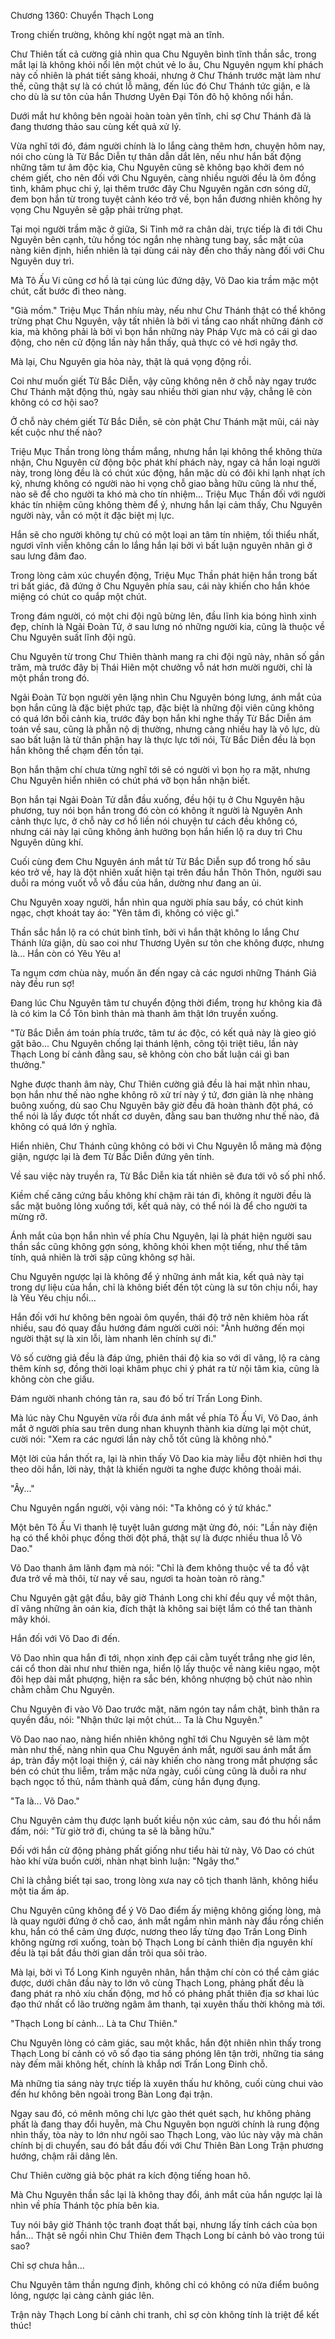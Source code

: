 




Chương 1360: Chuyển Thạch Long


Trong chiến trường, không khí ngột ngạt mà an tĩnh.

Chư Thiên tất cả cường giả nhìn qua Chu Nguyên bình tĩnh thần sắc, trong mắt lại là không khỏi nổi lên một chút vẻ lo âu, Chu Nguyên ngụm khí phách này cố nhiên là phát tiết sảng khoái, nhưng ở Chư Thánh trước mặt làm như thế, cũng thật sự là có chút lỗ mãng, đến lúc đó Chư Thánh tức giận, e là cho dù là sư tôn của hắn Thương Uyên Đại Tôn đô hộ không nổi hắn.

Dưới mắt hư không bên ngoài hoàn toàn yên tĩnh, chỉ sợ Chư Thánh đã là đang thương thảo sau cùng kết quả xử lý.

Vừa nghĩ tới đó, đám người chính là lo lắng càng thêm hơn, chuyện hôm nay, nói cho cùng là Từ Bắc Diễn tự thân dẫn dắt lên, nếu như hắn bất động những tâm tư âm độc kia, Chu Nguyên cũng sẽ không bạo khởi đem nó chém giết, cho nên đối với Chu Nguyên, càng nhiều người đều là ôm đồng tình, khâm phục chi ý, lại thêm trước đây Chu Nguyên ngăn cơn sóng dữ, đem bọn hắn từ trong tuyệt cảnh kéo trở về, bọn hắn đương nhiên không hy vọng Chu Nguyên sẽ gặp phải trừng phạt.

Tại mọi người trầm mặc ở giữa, Si Tinh mở ra chân dài, trực tiếp là đi tới Chu Nguyên bên cạnh, tửu hồng tóc ngắn nhẹ nhàng tung bay, sắc mặt của nàng kiên định, hiển nhiên là tại dùng cái này đến cho thấy nàng đối với Chu Nguyên duy trì.

Mà Tô Ấu Vi cũng cơ hồ là tại cùng lúc đứng dậy, Võ Dao kia trầm mặc một chút, cất bước đi theo nàng.

"Già mồm." Triệu Mục Thần nhíu mày, nếu như Chư Thánh thật có thể không trừng phạt Chu Nguyên, vậy tất nhiên là bởi vì tầng cao nhất những đánh cờ kia, mà không phải là bởi vì bọn hắn những này Pháp Vực mà có cái gì dao động, cho nên cử động lần này hắn thấy, quả thực có vẻ hơi ngây thơ.

Mà lại, Chu Nguyên gia hỏa này, thật là quá vọng động rồi.

Coi như muốn giết Từ Bắc Diễn, vậy cũng không nên ở chỗ này ngay trước Chư Thánh mặt động thủ, ngày sau nhiều thời gian như vậy, chẳng lẽ còn không có cơ hội sao?

Ở chỗ này chém giết Từ Bắc Diễn, sẽ còn phật Chư Thánh mặt mũi, cái này kết cuộc như thế nào?

Triệu Mục Thần trong lòng thầm mắng, nhưng hắn lại không thể không thừa nhận, Chu Nguyên cử động bộc phát khí phách này, ngay cả hắn loại người này, trong lòng đều là có chút xúc động, hắn mặc dù có đôi khi lạnh nhạt ích kỷ, nhưng không có người nào hi vọng chỗ giao bằng hữu cũng là như thế, nào sẽ để cho người ta khó mà cho tín nhiệm... Triệu Mục Thần đối với người khác tín nhiệm cũng không thèm để ý, nhưng hắn lại cảm thấy, Chu Nguyên người này, vẫn có một ít đặc biệt mị lực.

Hắn sẽ cho người không tự chủ có một loại an tâm tín nhiệm, tối thiểu nhất, ngươi vĩnh viễn không cần lo lắng hắn lại bởi vì bất luận nguyên nhân gì ở sau lưng đâm đao.

Trong lòng cảm xúc chuyển động, Triệu Mục Thần phát hiện hắn trong bất tri bất giác, đã đứng ở Chu Nguyên phía sau, cái này khiến cho hắn khóe miệng có chút co quắp một chút.

Trong đám người, có một chi đội ngũ bừng lên, đầu lĩnh kia bóng hình xinh đẹp, chính là Ngải Đoàn Tử, ở sau lưng nó những người kia, cũng là thuộc về Chu Nguyên suất lĩnh đội ngũ.

Chu Nguyên từ trong Chư Thiên thành mang ra chi đội ngũ này, nhân số gần trăm, mà trước đây bị Thái Hiên một chưởng vỗ nát hơn mười người, chỉ là một phần trong đó.

Ngải Đoàn Tử bọn người yên lặng nhìn Chu Nguyên bóng lưng, ánh mắt của bọn hắn cũng là đặc biệt phức tạp, đặc biệt là những đội viên cũng không có quá lớn bối cảnh kia, trước đây bọn hắn khi nghe thấy Từ Bắc Diễn ám toán về sau, cũng là phẫn nộ dị thường, nhưng càng nhiều hay là vô lực, dù sao bất luận là từ thân phận hay là thực lực tới nói, Từ Bắc Diễn đều là bọn hắn không thể chạm đến tồn tại.

Bọn hắn thậm chí chưa từng nghĩ tới sẽ có người vì bọn họ ra mặt, nhưng Chu Nguyên hiển nhiên có chút phá vỡ bọn hắn nhận biết.

Bọn hắn tại Ngải Đoàn Tử dẫn đầu xuống, đều hội tụ ở Chu Nguyên hậu phương, tuy nói bọn hắn trong đó còn có không ít người là Nguyên Anh cảnh thực lực, ở chỗ này cơ hồ liền nói chuyện tư cách đều không có, nhưng cái này lại cũng không ảnh hưởng bọn hắn hiển lộ ra duy trì Chu Nguyên dũng khí.

Cuối cùng đem Chu Nguyên ánh mắt từ Từ Bắc Diễn sụp đổ trong hố sâu kéo trở về, hay là đột nhiên xuất hiện tại trên đầu hắn Thôn Thôn, người sau duỗi ra móng vuốt vỗ vỗ đầu của hắn, dường như đang an ủi.

Chu Nguyên xoay người, hắn nhìn qua người phía sau bầy, có chút kinh ngạc, chợt khoát tay áo: "Yên tâm đi, không có việc gì."

Thần sắc hắn lộ ra có chút bình tĩnh, bởi vì hắn thật không lo lắng Chư Thánh lửa giận, dù sao coi như Thương Uyên sư tôn che không được, nhưng là... Hắn còn có Yêu Yêu a!

Ta ngụm cơm chùa này, muốn ăn đến ngay cả các ngươi những Thánh Giả này đều run sợ!

Đang lúc Chu Nguyên tâm tư chuyển động thời điểm, trong hư không kia đã là có kim la Cổ Tôn bình thản mà thanh âm thật lớn truyền xuống.

"Từ Bắc Diễn ám toán phía trước, tâm tư ác độc, có kết quả này là gieo gió gặt bão... Chu Nguyên chống lại thánh lệnh, công tội triệt tiêu, lần này Thạch Long bí cảnh đằng sau, sẽ không còn cho bất luận cái gì ban thưởng."

Nghe được thanh âm này, Chư Thiên cường giả đều là hai mặt nhìn nhau, bọn hắn như thế nào nghe không rõ xử trí này ý tứ, đơn giản là nhẹ nhàng buông xuống, dù sao Chu Nguyên bây giờ đều đã hoàn thành đột phá, có thể nói là lấy được tốt nhất cơ duyên, đằng sau ban thưởng như thế nào, đã không có quá lớn ý nghĩa.

Hiển nhiên, Chư Thánh cũng không có bởi vì Chu Nguyên lỗ mãng mà động giận, ngược lại là đem Từ Bắc Diễn đứng yên tính.

Về sau việc này truyền ra, Từ Bắc Diễn kia tất nhiên sẽ đưa tới vô số phỉ nhổ.

Kiềm chế căng cứng bầu không khí chậm rãi tán đi, không ít người đều là sắc mặt buông lỏng xuống tới, kết quả này, có thể nói là để cho người ta mừng rỡ.

Ánh mắt của bọn hắn nhìn về phía Chu Nguyên, lại là phát hiện người sau thần sắc cũng không gợn sóng, không khỏi khen một tiếng, như thế tâm tính, quả nhiên là trời sập cũng không sợ hãi.

Chu Nguyên ngược lại là không để ý những ánh mắt kia, kết quả này tại trong dự liệu của hắn, chỉ là không biết đến tột cùng là sư tôn chịu nổi, hay là Yêu Yêu chịu nổi...

Hắn đối với hư không bên ngoài ôm quyền, thái độ trở nên khiêm hòa rất nhiều, sau đó quay đầu hướng đám người cười nói: "Ảnh hưởng đến mọi người thật sự là xin lỗi, làm nhanh lên chính sự đi."

Vô số cường giả đều là đáp ứng, phiên thái độ kia so với dĩ vãng, lộ ra càng thêm kính sợ, đồng thời loại khâm phục chi ý phát ra từ nội tâm kia, cũng là không còn che giấu.

Đám người nhanh chóng tản ra, sau đó bố trí Trấn Long Đinh.

Mà lúc này Chu Nguyên vừa rồi đưa ánh mắt về phía Tô Ấu Vi, Võ Dao, ánh mắt ở người phía sau trên dung nhan khuynh thành kia dừng lại một chút, cười nói: "Xem ra các ngươi lần này chỗ tốt cũng là không nhỏ."

Một lời của hắn thốt ra, lại là nhìn thấy Võ Dao kia mày liễu đột nhiên hơi thụ theo dõi hắn, lời này, thật là khiến người ta nghe được không thoải mái.

"Ây..."

Chu Nguyên ngẩn người, vội vàng nói: "Ta không có ý tứ khác."

Một bên Tô Ấu Vi thanh lệ tuyệt luân gương mặt ửng đỏ, nói: "Lần này điện hạ có thể khôi phục đồng thời đột phá, thật sự là được nhiều thua lỗ Võ Dao."

Võ Dao thanh âm lãnh đạm mà nói: "Chỉ là đem không thuộc về ta đồ vật đưa trở về mà thôi, từ nay về sau, ngươi ta hoàn toàn rõ ràng."

Chu Nguyên gật gật đầu, bây giờ Thánh Long chi khí đều quy về một thân, dĩ vãng những ân oán kia, đích thật là không sai biệt lắm có thể tan thành mây khói.

Hắn đối với Võ Dao đi đến.

Võ Dao nhìn qua hắn đi tới, nhọn xinh đẹp cái cằm tuyết trắng nhẹ giơ lên, cái cổ thon dài như như thiên nga, hiển lộ lấy thuộc về nàng kiêu ngạo, một đôi hẹp dài mắt phượng, hiện ra sắc bén, không nhượng bộ chút nào nhìn chằm chằm Chu Nguyên.

Chu Nguyên đi vào Võ Dao trước mặt, năm ngón tay nắm chặt, bình thân ra quyền đầu, nói: "Nhận thức lại một chút... Ta là Chu Nguyên."

Võ Dao nao nao, nàng hiển nhiên không nghĩ tới Chu Nguyên sẽ làm một màn như thế, nàng nhìn qua Chu Nguyên ánh mắt, người sau ánh mắt ấm áp, tràn đầy một loại thiện ý, cái này khiến cho nàng trong mắt phượng sắc bén có chút thu liễm, trầm mặc nửa ngày, cuối cùng cũng là duỗi ra như bạch ngọc tố thủ, nắm thành quả đấm, cùng hắn đụng đụng.

"Ta là... Võ Dao."

Chu Nguyên cảm thụ được lạnh buốt kiều nộn xúc cảm, sau đó thu hồi nắm đấm, nói: "Từ giờ trở đi, chúng ta sẽ là bằng hữu."

Đối với hắn cử động phảng phất giống như tiểu hài tử này, Võ Dao có chút hào khí vừa buồn cười, nhàn nhạt bình luận: "Ngây thơ."

Chỉ là chẳng biết tại sao, trong lòng xưa nay cô tịch thanh lãnh, không hiểu một tia ấm áp.

Chu Nguyên cũng không để ý Võ Dao điểm ấy miệng không giống lòng, mà là quay người đứng ở chỗ cao, ánh mắt ngắm nhìn mảnh này đầu rồng chiến khu, hắn có thể cảm ứng được, nương theo lấy từng đạo Trấn Long Đinh không ngừng rơi xuống, toàn bộ Thạch Long bí cảnh thiên địa nguyên khí đều là tại bắt đầu thời gian dần trôi qua sôi trào.

Mà lại, bởi vì Tổ Long Kinh nguyên nhân, hắn thậm chí còn có thể cảm giác được, dưới chân đầu này to lớn vô cùng Thạch Long, phảng phất đều là đang phát ra nhỏ xíu chấn động, mơ hồ có phảng phất thiên địa sơ khai lúc đạo thứ nhất cổ lão trường ngâm âm thanh, tại xuyên thấu thời không mà tới.

"Thạch Long bí cảnh... Là ta Chư Thiên."

Chu Nguyên lòng có cảm giác, sau một khắc, hắn đột nhiên nhìn thấy trong Thạch Long bí cảnh có vô số đạo tia sáng phóng lên tận trời, những tia sáng này đếm mãi không hết, chính là khắp nơi Trấn Long Đinh chỗ.

Mà những tia sáng này trực tiếp là xuyên thấu hư không, cuối cùng chui vào đến hư không bên ngoài trong Bàn Long đại trận.

Ngay sau đó, có mênh mông chi lực gào thét quét sạch, hư không phảng phất là đang thay đổi huyễn, mà Chu Nguyên bọn người chính là rung động nhìn thấy, tòa này to lớn như ngôi sao Thạch Long, vào lúc này vậy mà chân chính bị di chuyển, sau đó bắt đầu đối với Chư Thiên Bàn Long Trận phương hướng, chậm rãi dâng lên.

Chư Thiên cường giả bộc phát ra kích động tiếng hoan hô.

Mà Chu Nguyên thần sắc lại là không thay đổi, ánh mắt của hắn ngược lại là nhìn về phía Thánh tộc phía bên kia.

Tuy nói bây giờ Thánh tộc tranh đoạt thất bại, nhưng lấy tính cách của bọn hắn... Thật sẽ ngồi nhìn Chư Thiên đem Thạch Long bí cảnh bỏ vào trong túi sao?

Chỉ sợ chưa hẳn...

Chu Nguyên tâm thần ngưng định, không chỉ có không có nửa điểm buông lỏng, ngược lại càng cảnh giác lên.

Trận này Thạch Long bí cảnh chi tranh, chỉ sợ còn không tính là triệt để kết thúc!




